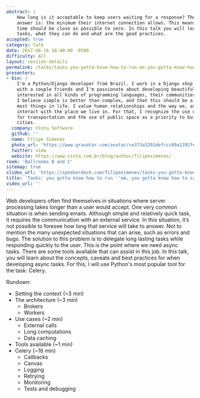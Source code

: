 ```yaml
---
abstract: |
    How long is it acceptable to keep users waiting for a response? The ideal
    answer is: the minimum their internet connection allows. This means server process
    time should be close as possible to zero. In this talk you will learn what are async
    tasks, what they can do and what are the good practices.
accepted: true
category: talk
date: 2017-08-16 16:40:00 -0500
difficulty: All
layout: session-details
permalink: /talks/tasks-you-gotta-know-how-to-run-em-you-gotta-know-how-to-safe-em/
presenters:
- bio: |
    I'm a Python/Django developer from Brazil. I work in a Django shop I started
    with a couple friends and I'm passionate about developing beautiful code. I'm
    interested in all kinds of programming languages, their communities and open source.
    I believe simple is better than complex, and that this should be a mantra for
    most things in life. I value human relationships and the way we, as a society,
    interact with the place we live in. For that, I recognize the use of bicycles
    for transportation and the use of public space as a priority to build healthy
    cities.
  company: Vinta Software
  github: ''
  name: Filipe Ximenes
  photo_url: 'https://www.gravatar.com/avatar/ce373a3291defccc69a1392feb587f17?s=400'
  twitter: xima
  website: https://www.vinta.com.br/blog/author/filipeximenes/
room: 'Ballrooms B and C'
sitemap: true
slides_url: 'https://speakerdeck.com/filipeximenes/tasks-you-gotta-know-how-to-run-em'
title: 'Tasks: you gotta know how to run ''em, you gotta know how to safe'' em'
video_url: ''
---
```


Web developers often find themselves in situations where server processing takes longer than a user would accept. One very common situation is when sending emails. Although simple and relatively quick task, it requires the communication with an external service. In this situation, it’s not possible to foresee how long that service will take to answer. Not to mention the many unexpected situations that can arise, such as errors and bugs. The solution to this problem is to delegate long lasting tasks while responding quickly to the user. This is the point where we need async tasks. There are some tools available that can assist in this job. In this talk, you will learn about the concepts, caveats and best practices for when developing async tasks. For this, I will use Python's most popular tool for the task: Celery.

Rundown:

- Setting the context (~3 min)
- The architecture (~3 min)
	- Brokers
	- Workers
- Use cases (~2 min)
	- External calls
	- Long computations
	- Data caching
- Tools available (~1 min)
- Celery (~16 min)
	- Callbacks
	- Canvas
	- Logging
	- Retrying
	- Monitoring
	- Tests and debugging
